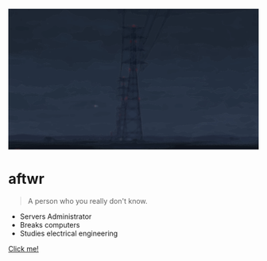 ![](_assets/coverpage.svg)

# aftwr

> A person who you really don't know.

- Servers Administrator
- Breaks computers
- Studies electrical engineering

[Click me!](#howdy-there-🤠)